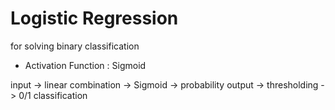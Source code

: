 # Logistic Regression

for solving binary classification <br>
- Activation Function : Sigmoid

input -> linear combination -> Sigmoid -> probability output -> thresholding -> 0/1 classification